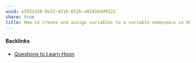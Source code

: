 ```yaml
---
uuid: e3552d20-8e32-4216-b52b-a0141bdd9122
share: true
title: How to create and assign variables to a variable namespace in Hoon?
---
```

#### Backlinks

* [Questions to Learn Hoon](/ac3f27d3-cec7-4fb7-b0cf-e29269210256)